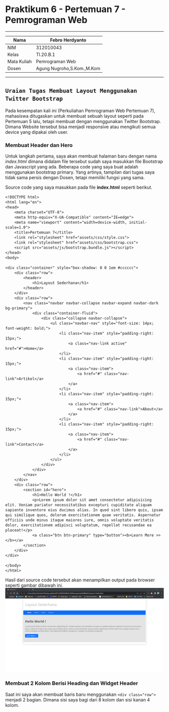 # Praktikum 6 - Pertemuan 7 - Pemrograman Web

<hr>

| Nama | Febro Herdyanto |
| --- | --- |
| NIM | 312010043 |
| Kelas | TI.20.B.1 |
| Mata Kuliah | Pemrograman Web |
| Dosen | Agung Nugroho,S.Kom.,M.Kom |

<hr>

## `Uraian Tugas Membuat Layout Menggunakan Twitter Bootstrap`

Pada kesempatan kali ini (Perkuliahan Pemrograman Web Pertemuan 7), mahasiswa ditugaskan untuk membuat sebuah layout seperti pada Pertemuan 5 lalu, tetapi membuat dengan menggunakan Twitter Bootstrap. Dimana Website tersebut bisa menjadi responsive atau mengikuti semua device yang dipakai oleh user.

### **Membuat Header dan Hero**

Untuk langkah pertama, saya akan membuat halaman baru dengan nama *index.html* dimana didalam file tersebut sudah saya masukkan file Bootstrap dan Javascript yang ada. Beberapa code yang saya buat adalah menggunakan bootstrap primary. Yang artinya, tampilan dari tugas saya tidak sama persis dengan Dosen, tetapi memiliki fungsi yang sama.

Source code yang saya masukkan pada file **index.html** seperti berikut. 

```
<!DOCTYPE html>
<html lang="en">
<head>
    <meta charset="UTF-8">
    <meta http-equiv="X-UA-Compatible" content="IE=edge">
    <meta name="viewport" content="width=device-width, initial-scale=1.0">
    <title>Pertemuan 7</title>
    <link rel="stylesheet" href="assets/css/style.css">
    <link rel="stylesheet" href="assets/css/bootstrap.css">
    <script src="assets/js/bootstrap.bundle.js"></script>
</head>
<body>

<div class="container" style="box-shadow: 0 0 1em #cccccc">
    <div class="row">
        <header>
            <h1>Layout Sederhana</h1>
        </header>
    </div>
    <div class="row">
        <nav class="navbar navbar-collapse navbar-expand navbar-dark bg-primary">
            <div class="container-fluid">
                <div class="collapse navbar-collapse">
                    <ul class="navbar-nav" style="font-size: 14px; font-weight: bold;">
                        <li class="nav-item" style="padding-right: 15px;">
                            <a class="nav-link active" href="#">Home</a>
                        </li>
                        <li class="nav-item" style="padding-right: 15px;">
                            <a class="nav-item">
                                <a href="#" class="nav-link">Artikel</a>
                            </a>
                        </li>
                        <li class="nav-item" style="padding-right: 15px;">
                            <a class="nav-item">
                                <a href="#" class="nav-link">About</a>
                            </a>
                        </li>
                        <li class="nav-item" style="padding-right: 15px;">
                            <a class="nav-item">
                                <a href="#" class="nav-link">Contact</a>
                            </a>
                        </li>
                    </ul>
                </div>
            </div>
        </nav>
    </div>
    <div class="row">
        <section id="hero">
            <h1>Hello World !</h1>
            <p>Lorem ipsum dolor sit amet consectetur adipisicing elit. Veniam pariatur necessitatibus excepturi cupiditate aliquam sapiente inventore eius ducimus alias. In quod sint libero quis, ipsam qui similique quos, dolorum exercitationem quae veritatis. Aspernatur officiis unde minus itaque maiores iure, omnis voluptate veritatis dolor, exercitationem adipisci voluptatum, repellat recusandae ea placeat!</p>
            <a class="btn btn-primary" type="button"><b>Learn More >></b></a>
        </section>
    </div>
</div>

</body>
</html>
```

Hasil dari source code tersebut akan menampilkan output pada browser seperti gambar dibawah ini. <br>
![Create Header and Hero Section](imgData/header.png)

### **Membuat 2 Kolom Berisi Heading dan Widget Header**

Saat ini saya akan membuat baris baru menggunakan `<div class="row">` menjadi 2 bagian. Dimana sisi saya bagi dari 8 kolom dan sisi kanan 4 kolom. 
